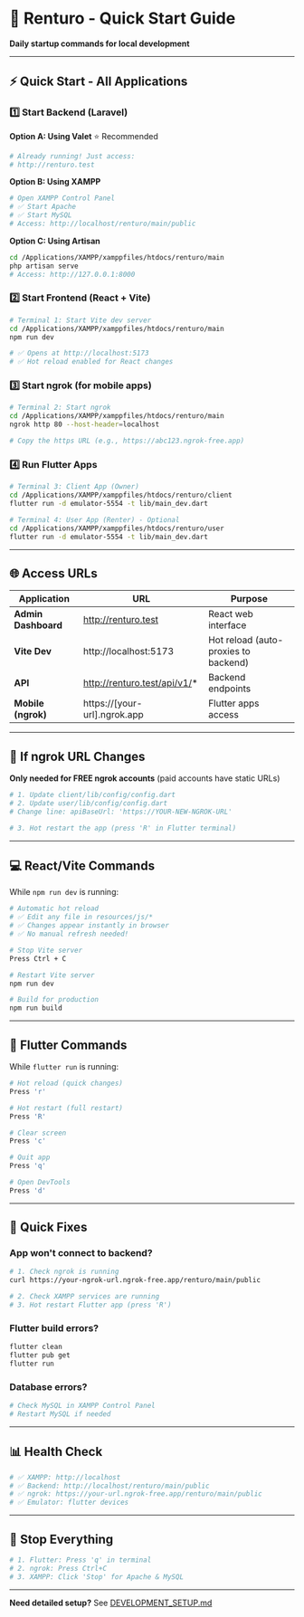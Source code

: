 # 🚀 Renturo - Quick Start Guide

**Daily startup commands for local development**

---

## ⚡ Quick Start - All Applications

### 1️⃣ Start Backend (Laravel)

**Option A: Using Valet** ⭐ Recommended
```bash
# Already running! Just access:
# http://renturo.test
```

**Option B: Using XAMPP**
```bash
# Open XAMPP Control Panel
# ✅ Start Apache
# ✅ Start MySQL
# Access: http://localhost/renturo/main/public
```

**Option C: Using Artisan**
```bash
cd /Applications/XAMPP/xamppfiles/htdocs/renturo/main
php artisan serve
# Access: http://127.0.0.1:8000
```

### 2️⃣ Start Frontend (React + Vite)
```bash
# Terminal 1: Start Vite dev server
cd /Applications/XAMPP/xamppfiles/htdocs/renturo/main
npm run dev

# ✅ Opens at http://localhost:5173
# ✅ Hot reload enabled for React changes
```

### 3️⃣ Start ngrok (for mobile apps)
```bash
# Terminal 2: Start ngrok
cd /Applications/XAMPP/xamppfiles/htdocs/renturo/main
ngrok http 80 --host-header=localhost

# Copy the https URL (e.g., https://abc123.ngrok-free.app)
```

### 4️⃣ Run Flutter Apps
```bash
# Terminal 3: Client App (Owner)
cd /Applications/XAMPP/xamppfiles/htdocs/renturo/client
flutter run -d emulator-5554 -t lib/main_dev.dart

# Terminal 4: User App (Renter) - Optional
cd /Applications/XAMPP/xamppfiles/htdocs/renturo/user
flutter run -d emulator-5554 -t lib/main_dev.dart
```

---

## 🌐 Access URLs

| Application | URL | Purpose |
|-------------|-----|---------|
| **Admin Dashboard** | http://renturo.test | React web interface |
| **Vite Dev** | http://localhost:5173 | Hot reload (auto-proxies to backend) |
| **API** | http://renturo.test/api/v1/* | Backend endpoints |
| **Mobile (ngrok)** | https://[your-url].ngrok.app | Flutter apps access |

---

## 🔧 If ngrok URL Changes

**Only needed for FREE ngrok accounts** (paid accounts have static URLs)

```bash
# 1. Update client/lib/config/config.dart
# 2. Update user/lib/config/config.dart
# Change line: apiBaseUrl: 'https://YOUR-NEW-NGROK-URL'

# 3. Hot restart the app (press 'R' in Flutter terminal)
```

---

## 💻 React/Vite Commands

While `npm run dev` is running:

```bash
# Automatic hot reload
# ✅ Edit any file in resources/js/*
# ✅ Changes appear instantly in browser
# ✅ No manual refresh needed!

# Stop Vite server
Press Ctrl + C

# Restart Vite server
npm run dev

# Build for production
npm run build
```

---

## 📱 Flutter Commands

While `flutter run` is running:

```bash
# Hot reload (quick changes)
Press 'r'

# Hot restart (full restart)
Press 'R'

# Clear screen
Press 'c'

# Quit app
Press 'q'

# Open DevTools
Press 'd'
```

---

## 🐛 Quick Fixes

### App won't connect to backend?
```bash
# 1. Check ngrok is running
curl https://your-ngrok-url.ngrok-free.app/renturo/main/public

# 2. Check XAMPP services are running
# 3. Hot restart Flutter app (press 'R')
```

### Flutter build errors?
```bash
flutter clean
flutter pub get
flutter run
```

### Database errors?
```bash
# Check MySQL in XAMPP Control Panel
# Restart MySQL if needed
```

---

## 📊 Health Check

```bash
# ✅ XAMPP: http://localhost
# ✅ Backend: http://localhost/renturo/main/public
# ✅ ngrok: https://your-url.ngrok-free.app/renturo/main/public
# ✅ Emulator: flutter devices
```

---

## 🛑 Stop Everything

```bash
# 1. Flutter: Press 'q' in terminal
# 2. ngrok: Press Ctrl+C
# 3. XAMPP: Click 'Stop' for Apache & MySQL
```

---

**Need detailed setup?** See [DEVELOPMENT_SETUP.md](./DEVELOPMENT_SETUP.md)

